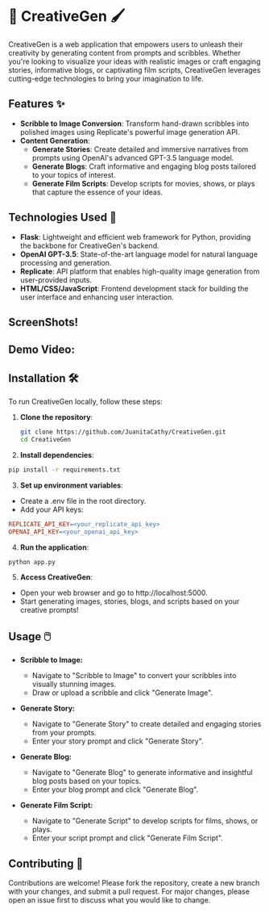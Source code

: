 # 🎨 CreativeGen 🖌️

CreativeGen is a web application that empowers users to unleash their creativity by generating content from prompts and scribbles. Whether you're looking to visualize your ideas with realistic images or craft engaging stories, informative blogs, or captivating film scripts, CreativeGen leverages cutting-edge technologies to bring your imagination to life.

## Features ✨

- **Scribble to Image Conversion**: Transform hand-drawn scribbles into polished images using Replicate's powerful image generation API.
- **Content Generation**:
  - **Generate Stories**: Create detailed and immersive narratives from prompts using OpenAI's advanced GPT-3.5 language model.
  - **Generate Blogs**: Craft informative and engaging blog posts tailored to your topics of interest.
  - **Generate Film Scripts**: Develop scripts for movies, shows, or plays that capture the essence of your ideas.

## Technologies Used 🚀

- **Flask**: Lightweight and efficient web framework for Python, providing the backbone for CreativeGen's backend.
- **OpenAI GPT-3.5**: State-of-the-art language model for natural language processing and generation.
- **Replicate**: API platform that enables high-quality image generation from user-provided inputs.
- **HTML/CSS/JavaScript**: Frontend development stack for building the user interface and enhancing user interaction.

## ScreenShots! 

## Demo Video: 

## Installation 🛠️

To run CreativeGen locally, follow these steps:

1. **Clone the repository**:
   ```bash
   git clone https://github.com/JuanitaCathy/CreativeGen.git
   cd CreativeGen

2. **Install dependencies**:

```bash
pip install -r requirements.txt
```

3. **Set up environment variables**:

- Create a .env file in the root directory.
- Add your API keys:
```makefile
REPLICATE_API_KEY=<your_replicate_api_key>
OPENAI_API_KEY=<your_openai_api_key>
```

4. **Run the application**:

```bash
python app.py
```

5. **Access CreativeGen**:

- Open your web browser and go to http://localhost:5000.
- Start generating images, stories, blogs, and scripts based on your creative prompts!
  
## Usage 🖱️

- **Scribble to Image:**

  - Navigate to "Scribble to Image" to convert your scribbles into visually stunning images.
  - Draw or upload a scribble and click "Generate Image".
    
- **Generate Story:**

  - Navigate to "Generate Story" to create detailed and engaging stories from your prompts.
  - Enter your story prompt and click "Generate Story".
    
- **Generate Blog:**

  - Navigate to "Generate Blog" to generate informative and insightful blog posts based on your topics.
  - Enter your blog prompt and click "Generate Blog".
  
- **Generate Film Script:**

  - Navigate to "Generate Script" to develop scripts for films, shows, or plays.
  - Enter your script prompt and click "Generate Film Script".
 
    
## Contributing 🤝
Contributions are welcome! Please fork the repository, create a new branch with your changes, and submit a pull request. For major changes, please open an issue first to discuss what you would like to change.
